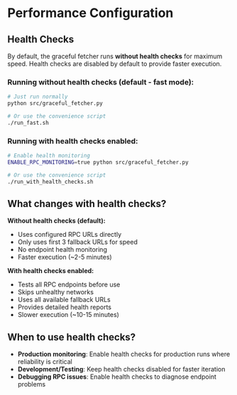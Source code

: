 # Performance Configuration

## Health Checks

By default, the graceful fetcher runs **without health checks** for maximum speed. Health checks are disabled by default to provide faster execution.

### Running without health checks (default - fast mode):
```bash
# Just run normally
python src/graceful_fetcher.py

# Or use the convenience script
./run_fast.sh
```

### Running with health checks enabled:
```bash
# Enable health monitoring
ENABLE_RPC_MONITORING=true python src/graceful_fetcher.py

# Or use the convenience script
./run_with_health_checks.sh
```

## What changes with health checks?

**Without health checks (default):**
- Uses configured RPC URLs directly
- Only uses first 3 fallback URLs for speed
- No endpoint health monitoring
- Faster execution (~2-5 minutes)

**With health checks enabled:**
- Tests all RPC endpoints before use
- Skips unhealthy networks
- Uses all available fallback URLs
- Provides detailed health reports
- Slower execution (~10-15 minutes)

## When to use health checks?

- **Production monitoring**: Enable health checks for production runs where reliability is critical
- **Development/Testing**: Keep health checks disabled for faster iteration
- **Debugging RPC issues**: Enable health checks to diagnose endpoint problems
